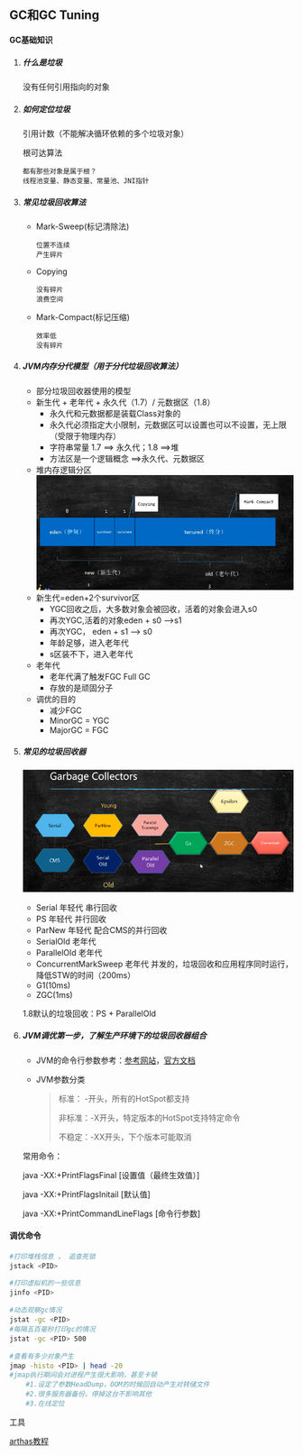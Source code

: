 

## GC和GC Tuning

#### GC基础知识

1. ##### 什么是垃圾

   没有任何引用指向的对象

2. ##### 如何定位垃圾

   引用计数（不能解决循环依赖的多个垃圾对象）

   根可达算法

   ```
   都有那些对象是属于根？
   线程池变量、静态变量、常量池、JNI指针
   ```

3. ##### 常见垃圾回收算法

   - Mark-Sweep(标记清除法)

     ```
     位置不连续
     产生碎片
     ```

   - Copying

     ```
     没有碎片
     浪费空间
     ```

   - Mark-Compact(标记压缩)

     ```
     效率低
     没有碎片
     ```

4. ##### JVM内存分代模型（用于分代垃圾回收算法）

   - 部分垃圾回收器使用的模型
   - 新生代 + 老年代 + 永久代（1.7）/ 元数据区（1.8）
     - 永久代和元数据都是装载Class对象的
     - 永久代必须指定大小限制，元数据区可以设置也可以不设置，无上限（受限于物理内存）
     - 字符串常量 1.7 ==> 永久代；1.8 ==>堆
     - 方法区是一个逻辑概念 ==>永久代、元数据区
   - 堆内存逻辑分区![image-20200628112628195](../../pic/image-20200628112628195.png)
   - 新生代=eden+2个survivor区  
     - YGC回收之后，大多数对象会被回收，活着的对象会进入s0
     - 再次YGC,活着的对象eden + s0 -->s1
     - 再次YGC， eden + s1 --> s0
     - 年龄足够，进入老年代
     - s区装不下，进入老年代
   - 老年代
     - 老年代满了触发FGC Full GC
     - 存放的是顽固分子
   - 调优的目的
     - 减少FGC
     - MinorGC = YGC
     - MajorGC = FGC

5. ##### 常见的垃圾回收器

   ![image-20200628113510449](../../pic/image-20200628113510449.png)

   - Serial 年轻代 串行回收
   - PS 年轻代 并行回收
   - ParNew 年轻代 配合CMS的并行回收
   - SerialOld 老年代
   - ParallelOld 老年代
   - ConcurrentMarkSweep 老年代  并发的，垃圾回收和应用程序同时运行，降低STW的时间（200ms）
   - G1(10ms)
   - ZGC(1ms)

   1.8默认的垃圾回收：PS + ParallelOld

6. ##### JVM调优第一步，了解生产环境下的垃圾回收器组合

   - JVM的命令行参数参考：[参考网站](https://chriswhocodes.com/graalvm_ce_jdk8_options.html)，[官方文档](https://docs.oracle.com/javase/8/docs/technotes/tools/windows/java.html)

   - JVM参数分类

     >标准： -开头，所有的HotSpot都支持
     >
     >非标准：-X开头，特定版本的HotSpot支持特定命令
     >
     >不稳定：-XX开头，下个版本可能取消

   常用命令：

   java -XX:+PrintFlagsFinal					   [设置值（最终生效值）]

   java -XX:+PrintFlagsInitail					  [默认值]

   java -XX:+PrintCommandLineFlags	  [命令行参数]



#### 调优命令

```bash
#打印堆栈信息 ， 追查死锁
jstack <PID> 
```

```bash
#打印虚拟机的一些信息
jinfo <PID> 
```

```bash
#动态观察gc情况
jstat -gc <PID>
#每隔五百毫秒打印gc的情况
jstat -gc <PID> 500
```

```bash
#查看有多少对象产生
jmap -histo <PID> | head -20
#jmap执行期间会对进程产生很大影响，甚至卡顿
	#1.设定了参数HeadDump，OOM的时候回自动产生对转储文件
	#2.很多服务器备份，停掉这台不影响其他
	#3.在线定位
```

工具

[arthas教程](https://blog.csdn.net/u013735734/article/details/102930307)